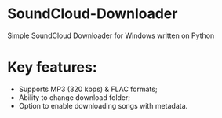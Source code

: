 # SoundCloud-Downloader
Simple SoundCloud Downloader for Windows written on Python
# Key features:
- Supports MP3 (320 kbps) & FLAC formats;
- Ability to change download folder;
- Option to enable downloading songs with metadata.
